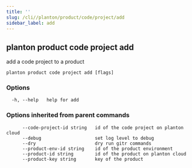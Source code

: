 ```yaml
---
title: ''
slug: /cli//planton/product/code/project/add
sidebar_label: add
---
```

## planton product code project add

add a code project to a product

```
planton product code project add [flags]
```

### Options

```
  -h, --help   help for add
```

### Options inherited from parent commands

```
      --code-project-id string   id of the code project on planton cloud
      --debug                    set log level to debug
      --dry                      dry run gitr commands
      --product-env-id string    id of the product environment
      --product-id string        id of the product on planton cloud
      --product-key string       key of the product
```

